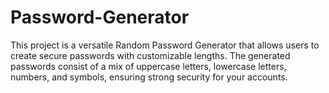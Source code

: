 # Password-Generator
This project is a versatile Random Password Generator that allows users to create secure passwords with customizable lengths. The generated passwords consist of a mix of uppercase letters, lowercase letters, numbers, and symbols, ensuring strong security for your accounts.
